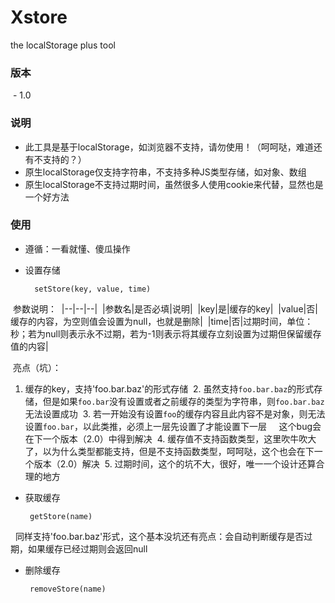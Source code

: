 # Xstore
the localStorage plus tool

### 版本
  - 1.0

### 说明

- 此工具是基于localStorage，如浏览器不支持，请勿使用！（呵呵哒，难道还有不支持的？）
- 原生localStorage仅支持字符串，不支持多种JS类型存储，如对象、数组
- 原生localStorage不支持过期时间，虽然很多人使用cookie来代替，显然也是一个好方法

### 使用

- 遵循：一看就懂、傻瓜操作

- 设置存储
  ```
    setStore(key, value, time)
  ```
  参数说明：
  |--|--|--|
  |参数名|是否必填|说明|
  |key|是|缓存的key|
  |value|否|缓存的内容，为空则值会设置为null，也就是删除|
  |time|否|过期时间，单位：秒；若为null则表示永不过期，若为-1则表示将其缓存立刻设置为过期但保留缓存值的内容|
  
  亮点（坑）：
  1. 缓存的key，支持'foo.bar.baz'的形式存储
  2. 虽然支持`foo.bar.baz`的形式存储，但是如果`foo.bar`没有设置或者之前缓存的类型为字符串，则`foo.bar.baz`无法设置成功
  3. 若一开始没有设置`foo`的缓存内容且此内容不是对象，则无法设置`foo.bar`，以此类推，必须上一层先设置了才能设置下一层
     这个bug会在下一个版本（2.0）中得到解决
  4. 缓存值不支持函数类型，这里吹牛吹大了，以为什么类型都能支持，但是不支持函数类型，呵呵哒，这个也会在下一个版本（2.0）解决
  5. 过期时间，这个的坑不大，很好，唯一一个设计还算合理的地方
  
 - 获取缓存
   ```
    getStore(name)
   ```
   
   同样支持'foo.bar.baz'形式，这个基本没坑还有亮点：会自动判断缓存是否过期，如果缓存已经过期则会返回null
   
 - 删除缓存
   ```
    removeStore(name)
   ```

